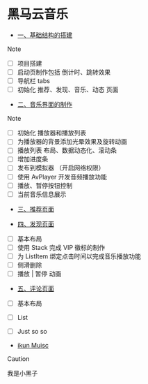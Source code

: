 # 黑马云音乐

- [一、基础结构的搭建](./music01.md)

> [!NOTE]
>
> - [ ] 项目搭建
> - [ ] 启动页制作包括 倒计时、跳转效果
> - [ ] 导航栏 tabs 
> - [ ] 初始化 推荐、发现、音乐、动态 页面

- [二、音乐界面的制作](./music02.md)

> [!NOTE]
>
> - [ ] 初始化 播放器和播放列表
> - [ ] 为播放器的背景添加光晕效果及旋转动画
> - [ ] 播放列表 布局、数据动态化、滚动条
> - [ ] 增加进度条
> - [ ] 发布到模拟器 （开启网络权限）
> - [ ] 使用 AvPlayer 开发音频播放功能
> - [ ] 播放、暂停按钮控制
> - [ ] 当前音乐信息展示

- [三、推荐页面](./music03.md)



- [四、发现页面](./music05.md)

- [ ] 基本布局
- [ ] 使用 Stack 完成 VIP 徽标的制作
- [ ] 为 ListItem 绑定点击时间以完成音乐播放功能
- [ ] 侧滑删除
- [ ] 播放 | 暂停 动画

- [五、评论页面](./music05.md)

- [ ] 基本布局
- [ ] List
- [ ] Just so so



- [ikun Muisc](./show.md)

> [!CAUTION]
>
> 我是小黑子

